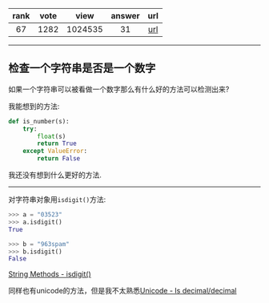 
| rank | vote | view | answer | url |
|:-:|:-:|:-:|:-:|:-:|
|67|1282|1024535|31| [url](http://stackoverflow.com/questions/354038/how-do-i-check-if-a-string-is-a-number-float) |
***

## 检查一个字符串是否是一个数字

如果一个字符串可以被看做一个数字那么有什么好的方法可以检测出来?

我能想到的方法:

```python
def is_number(s):
    try:
        float(s)
        return True
    except ValueError:
        return False
```

我还没有想到什么更好的方法.

***

对字符串对象用`isdigit()`方法:

```python
>>> a = "03523"
>>> a.isdigit()
True
```

```python
>>> b = "963spam"
>>> b.isdigit()
False
```

[String Methods - isdigit()](http://docs.python.org/library/stdtypes.html#str.isdigit)

同样也有unicode的方法，但是我不太熟悉[Unicode - Is decimal/decimal](http://docs.python.org/library/stdtypes.html#unicode.isnumeric)
